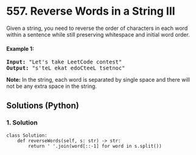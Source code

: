 # 557. Reverse Words in a String III
Given a string, you need to reverse the order of characters in each word within a sentence while still preserving whitespace and initial word order.

#### Example 1:
<pre>
<strong>Input:</strong> "Let's take LeetCode contest"
<strong>Output:</strong> "s'teL ekat edoCteeL tsetnoc"
</pre>

**Note:** In the string, each word is separated by single space and there will not be any extra space in the string.

## Solutions (Python)

### 1. Solution
```Python3
class Solution:
    def reverseWords(self, s: str) -> str:
        return ' '.join(word[::-1] for word in s.split())
```
